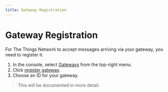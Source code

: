 ```yaml
---
title: Gateway Registration
---
```


# Gateway Registration

For The Things Network to accept messages arriving via your gateway, you need to register it.

1.  In the console, select [Gateways](https://console.thethingsnetwork.org/gateways) from the top-right menu.
2.  Click [register gateway](https://console.thethingsnetwork.org/gateways/register).
3.  Choose an ID for your gateway.

> This will be documented in more detail.